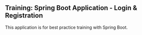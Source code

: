 ## Training: Spring Boot Application - Login & Registration 
This application is for best practice training with Spring Boot.
